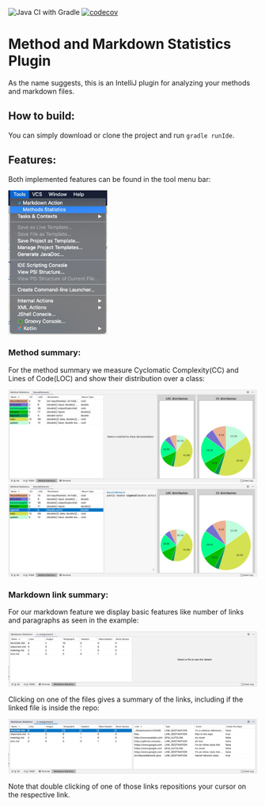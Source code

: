 ![Java CI with Gradle](https://github.com/bbrockbernd/method_statistics/workflows/Java%20CI%20with%20Gradle/badge.svg)
[![codecov](https://codecov.io/gh/bbrockbernd/method_statistics/branch/master/graph/badge.svg)](https://codecov.io/gh/bbrockbernd/method_statistics)

Method and Markdown Statistics Plugin
=====================================

As the name suggests, this is an IntelliJ plugin for analyzing your methods and markdown files.

How to build:
-------------
You can simply download or clone the project and run `gradle runIde`.

Features:
---------
Both implemented features can be found in the tool menu bar:

<img src="images/actions.png" alt="Tools" width="200"/>

### Method summary:

For the method summary we measure Cyclomatic Complexity(CC) and Lines of Code(LOC) and show their distribution over a class:

<img src="images/methods.png" alt="Example distribution of CC and LOC" width="700"/>

<img src="images/method_signatures.png" alt="Method signature" width="700"/>

### Markdown link summary:

For our markdown feature we display basic features like number of links and paragraphs as seen in the example:

<img src="images/md_files.png" alt="Markdown file stats" width="700"/>


Clicking on one of the files gives a summary of the links, including if the linked file is inside the repo:

<img src="images/md_links.png" alt="Markdown link stats" width="700"/>

Note that double clicking of one of those links repositions your cursor on the respective link.